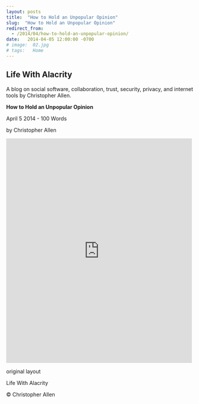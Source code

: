 ```yaml
---
layout: posts
title:  "How to Hold an Unpopular Opinion"
slug:  "How to Hold an Unpopular Opinion"
redirect_from:
  - /2014/04/how-to-hold-an-unpopular-opinion/
date:   2014-04-05 12:00:00 -0700
# image:  02.jpg
# tags:   Home
---
```




## Life With Alacrity

A blog on social software, collaboration, trust, security, privacy, and internet tools by Christopher Allen.


**How to Hold an Unpopular Opinion**

April 5 2014 - 100 Words

by Christopher Allen

<iframe src="https://www.facebook.com/plugins/post.php?href=https%3A%2F%2Fwww.facebook.com%2FChristopherRayAllen%2Fposts%2F10152332731345540&show_text=true&width=500" width="500" height="603" style="border:none;overflow:hidden" scrolling="no" frameborder="0" allowfullscreen="true" allow="autoplay; clipboard-write; encrypted-media; picture-in-picture; web-share"></iframe>


original layout

Life With Alacrity

© Christopher Allen